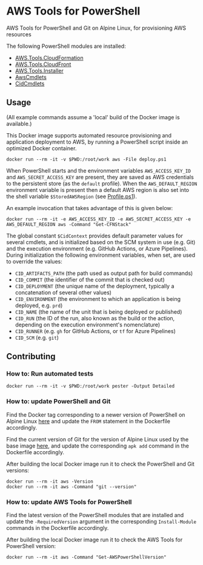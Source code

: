 # AWS Tools for PowerShell

AWS Tools for PowerShell and Git on Alpine Linux, for provisioning AWS resources

The following PowerShell modules are installed:

- [AWS.Tools.CloudFormation](https://www.powershellgallery.com/packages/AWS.Tools.CloudFormation)
- [AWS.Tools.CloudFront](https://www.powershellgallery.com/packages/AWS.Tools.CloudFront)
- [AWS.Tools.Installer](https://www.powershellgallery.com/packages/AWS.Tools.Installer)
- [AwsCmdlets](AwsCmdlets)
- [CidCmdlets](CidCmdlets)

## Usage

(All example commands assume a 'local' build of the Docker image is available.)

This Docker image supports automated resource provisioning and application 
deployment to AWS, by running a PowerShell script inside an optimized Docker 
container.

```
docker run --rm -it -v $PWD:/root/work aws -File deploy.ps1
```

When PowerShell starts and the environment variables `AWS_ACCESS_KEY_ID` and 
`AWS_SECRET_ACCESS_KEY` are present, they are saved as AWS credentials to the 
persistent store (as the `default` profile). When the `AWS_DEFAULT_REGION` 
environment variable is present then a default AWS region is also set into the 
shell variable `$StoredAWSRegion` (see [Profile.ps1](Profile.ps1)).

An example invocation that takes advantage of this is given below:

```
docker run --rm -it -e AWS_ACCESS_KEY_ID -e AWS_SECRET_ACCESS_KEY -e AWS_DEFAULT_REGION aws -Command "Get-CFNStack"
```

The global constant `$CidContext` provides default parameter values for several 
cmdlets, and is initialized based on the SCM system in use (e.g. Git) and the 
execution environment (e.g. GitHub Actions, or Azure Pipelines). During 
initialization the following environment variables, when set, are used to 
override the values:

- `CID_ARTIFACTS_PATH` (the path used as output path for build commands)
- `CID_COMMIT` (the identifier of the commit that is checked out)
- `CID_DEPLOYMENT` (the unique name of the deployment, typically a concatenation of several other values)
- `CID_ENVIRONMENT` (the environment to which an application is being deployed, e.g. `prd`)
- `CID_NAME` (the name of the unit that is being deployed or published)
- `CID_RUN` (the ID of the run, also known as the build or the action, depending on the execution environment's nomenclature)
- `CID_RUNNER` (e.g. `gh` for GitHub Actions, or `tf` for Azure Pipelines)
- `CID_SCM` (e.g. `git`)

[credentials]: https://docs.aws.amazon.com/powershell/latest/userguide/specifying-your-aws-credentials.html
[region]: https://docs.aws.amazon.com/powershell/latest/userguide/pstools-installing-specifying-region.html

## Contributing

### How to: Run automated tests

```
docker run --rm -it -v $PWD:/root/work pester -Output Detailed
```

### How to: update PowerShell and Git

Find the Docker tag corresponding to a newer version of PowerShell on Alpine 
Linux [here](https://hub.docker.com/_/microsoft-powershell) and update the 
`FROM` statement in the Dockerfile accordingly.

Find the current version of Git for the version of Alpine Linux used by the 
base image [here](https://pkgs.alpinelinux.org/packages), and update the 
corresponding `apk add` command in the Dockerfile accordingly.

After building the local Docker image run it to check the PowerShell and Git 
versions:

```
docker run --rm -it aws -Version
docker run --rm -it aws -Command "git --version"
```

### How to: update AWS Tools for PowerShell

Find the latest version of the PowerShell modules that are installed and update 
the `-RequiredVersion` argument in the corresponding `Install-Module` commands 
in the Dockerfile accordingly.

After building the local Docker image run it to check the AWS Tools for 
PowerShell version:

```
docker run --rm -it aws -Command "Get-AWSPowerShellVersion"
```
